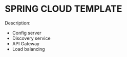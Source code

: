 # SPRING CLOUD TEMPLATE

Description:
- Config server
- Discovery service
- API Gateway
- Load balancing